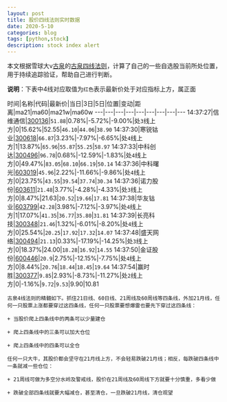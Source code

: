 ```yaml
---
layout: post
title: 股价四线法则实时数据
date: 2020-5-10
categories: blog
tags: [python,stock]
description: stock index alert
---
```



本文根据雪球大v[古泉](https://xueqiu.com/u/7148646888)的[古泉四线法则](https://xueqiu.com/7148646888/130498192)，计算了自己的一些自选股当前所处位置，用于持续追踪验证，帮助自己进行判断。

**说明**：下表中4线对应取值为`红色`表示最新价处于对应指标上方，属正面

时间|名称|代码|最新价|当日|3日|5日|位置|变动|距离|ma21|ma60|ma21w|ma60w
---|---|---|---|---|---|---|---|---
14:37:27|信维通信|[300136](https://xueqiu.com/S/SZ300136)|`51.88`|0.78%|-5.72%|-9.00%|处`3`线上方|0|15.62%|52.55|`46.10`|`44.06`|`38.90`
14:37:30|寒锐钴业|[300618](https://xueqiu.com/S/SZ300618)|`66.87`|3.23%|-7.97%|-6.65%|处`4`线上方|1|13.87%|`65.96`|`55.87`|`55.25`|`58.97`
14:37:33|中科创达|[300496](https://xueqiu.com/S/SZ300496)|`96.78`|0.68%|-12.59%|-1.83%|处`4`线上方|0|49.47%|`83.05`|`68.10`|`66.19`|`50.14`
14:37:36|中科曙光|[603019](https://xueqiu.com/S/SH603019)|`45.96`|2.22%|-11.66%|-9.86%|处`4`线上方|0|23.75%|`43.55`|`39.54`|`37.74`|`30.34`
14:37:36|诺力股份|[603611](https://xueqiu.com/S/SH603611)|`21.48`|3.77%|-4.28%|-4.33%|处`3`线上方|0|8.47%|21.63|`20.52`|`19.66`|`17.81`
14:37:38|华友钴业|[603799](https://xueqiu.com/S/SH603799)|`42.28`|3.98%|-7.12%|-3.97%|处`4`线上方|1|17.07%|`41.35`|`36.77`|`35.80`|`31.81`
14:37:39|长亮科技|[300348](https://xueqiu.com/S/SZ300348)|`21.46`|1.32%|-6.01%|-8.20%|处`4`线上方|0|25.54%|`20.25`|`17.92`|`17.32`|`14.07`
14:37:48|盛天网络|[300494](https://xueqiu.com/S/SZ300494)|`21.13`|0.33%|-17.19%|-14.25%|处`3`线上方|0|18.37%|24.00|`18.28`|`16.92`|`14.55`
14:37:50|金证股份|[600446](https://xueqiu.com/S/SH600446)|`20.9`|2.75%|-12.15%|-7.75%|处`4`线上方|0|8.44%|`20.76`|`18.44`|`18.45`|`19.64`
14:37:54|赢时胜|[300377](https://xueqiu.com/S/SZ300377)|`9.85`|2.93%|-8.73%|-11.27%|处`2`线上方|0|-1.16%|`9.72`|`9.53`|9.90|10.81

```
古泉4线法则的精髓如下。抓住21日线、60日线、21周线及60周线等四条线，外加21月线，任何一只股票上涨都要穿过这四条线，任何一只股票要想爆雷也要先下穿过这四条线：

+ 当股价爬上四条线中的两条可以少量建仓

+ 爬上四条线中的三条可以加大仓位

+ 爬上四条线中的四条可以全仓

任何一只大牛，其股价都会坚守在21月线上方，不会轻易跌破21月线；相反，每跌破四条线中一条就减一些仓位：

+ 21周线可做为多空分水岭及警戒线，股价在21周线及60周线下方就要十分慎重，多看少做

+ 跌破全部四条线就要大幅减仓，甚至清仓，一旦跌破21月线，清仓观望
```